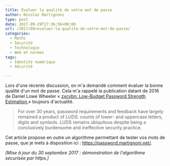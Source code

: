 ```yaml
---
title: Évaluer la qualité de votre mot de passe
author: Nicolas Martignoni
type: post
date: 2017-09-29T17:36:56+00:00
url: /2017/09/evaluer-la-qualite-de-votre-mot-de-passe/
categories:
  - Maths
  - Sécurité
  - Technologie
  - Web et normes
tags:
  - Identité numérique
  - Sécurité

---
```

Lors d'une récente discussion, on m'a demandé comment évaluer la bonne qualité d'un mot de passe. Cela m'a rappelé la publication datant de 2016 de Daniel Lowe Wheeler « [zxcvbn: Low-Budget Password Strength Estimation][1],» toujours d'actualité.

> For over 30 years, password requirements and feedback have largely remained a product of LUDS: counts of lower- and uppercase letters, digits and symbols. LUDS remains ubiquitous despite being a conclusively burdensome and ineffective security practice.

Cet article propose en outre un algorithme permettant de tester vos mots de passe, que je mets à disposition ici : <a href="https://password.martignoni.net/">https://password.martignoni.net/</a>.

_[Mise à jour du 30 septembre 2017 : démonstration de l'algorithme sécurisée par https.]_

 [1]: https://www.usenix.org/conference/usenixsecurity16/technical-sessions/presentation/wheeler/

<!--more-->
